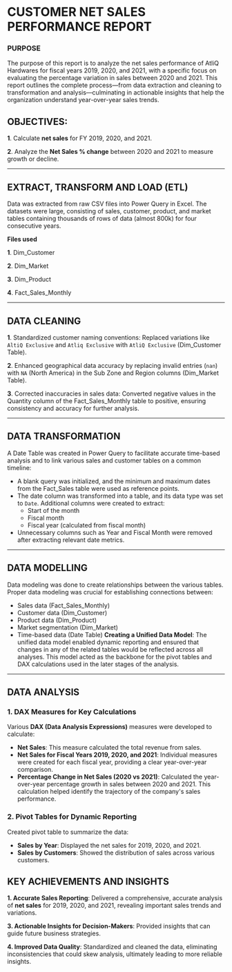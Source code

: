 # CUSTOMER NET SALES PERFORMANCE REPORT

### PURPOSE
The purpose of this report is to analyze the net sales performance of AtliQ Hardwares for fiscal years 2019, 2020, and 2021, with a specific focus on evaluating the percentage variation in sales between 2020 and 2021. This report outlines the complete process—from data extraction and cleaning to transformation and analysis—culminating in actionable insights that help the organization understand year-over-year sales trends.

## OBJECTIVES:
**1**. Calculate **net sales** for FY 2019, 2020, and 2021.

**2**. Analyze the **Net Sales % change** between 2020 and 2021 to measure growth or decline.

---

## EXTRACT, TRANSFORM AND LOAD (ETL)
Data was extracted from raw CSV files into Power Query in Excel. The datasets were large, consisting of sales, customer, product, and market tables containing thousands of rows of data (almost 800k) for four consecutive years. 

**Files used**

**1**. Dim_Customer

**2**. Dim_Market

**3**. Dim_Product

**4**. Fact_Sales_Monthly

---

## DATA CLEANING
**1**. Standardized customer naming conventions: Replaced variations like `AltiQ Exclusive` and `Atliq Exclusive` with `AtliQ Exclusive` (Dim_Customer Table).

**2**. Enhanced geographical data accuracy by replacing invalid entries (`nan`) with `NA` (North America) in the Sub Zone and Region columns (Dim_Market Table).

**3**. Corrected inaccuracies in sales data: Converted negative values in the Quantity column of the Fact_Sales_Monthly table to positive, ensuring consistency and accuracy for further analysis.

---

## DATA TRANSFORMATION
A Date Table was created in Power Query to facilitate accurate time-based analysis and to link various sales and customer tables on a common timeline:
  - A blank query was initialized, and the minimum and maximum dates from the Fact_Sales table were used as reference points.
  - The date column was transformed into a table, and its data type was set to `Date`. Additional columns were created to extract:
    - Start of the month
    - Fiscal month
    - Fiscal year (calculated from fiscal month)
  - Unnecessary columns such as Year and Fiscal Month were removed after extracting relevant date metrics.


---

## DATA MODELLING
Data modeling was done to create relationships between the various tables. Proper data modeling was crucial for establishing connections between:
  - Sales data (Fact_Sales_Monthly)
  - Customer data (Dim_Customer)
  - Product data (Dim_Product)
  - Market segmentation (Dim_Market)
  - Time-based data (Date Table)
**Creating a Unified Data Model**:
The unified data model enabled dynamic reporting and ensured that changes in any of the related tables would be reflected across all analyses. This model acted as the backbone for the pivot tables and DAX calculations used in the later stages of the analysis.

---

## DATA ANALYSIS
### 1. **DAX Measures for Key Calculations**

  Various **DAX (Data Analysis Expressions)** measures were developed to calculate:
  - **Net Sales**: This measure calculated the total revenue from sales.
  - **Net Sales for Fiscal Years 2019, 2020, and 2021**: Individual measures were created for each fiscal year, providing a clear year-over-year comparison.
  - **Percentage Change in Net Sales (2020 vs 2021)**: Calculated the year-over-year percentage growth in sales between 2020 and 2021. This calculation helped identify the trajectory of the company's sales performance.

### 2. **Pivot Tables for Dynamic Reporting**
  Created pivot table to summarize the data:
  - **Sales by Year**: Displayed the net sales for 2019, 2020, and 2021.
  - **Sales by Customers**: Showed the distribution of sales across various customers.

## KEY ACHIEVEMENTS AND INSIGHTS

**1. Accurate Sales Reporting**: Delivered a comprehensive, accurate analysis of **net sales** for 2019, 2020, and 2021, revealing important sales trends and variations.

**3. Actionable Insights for Decision-Makers**: Provided insights that can guide future business strategies.

**4. Improved Data Quality**: Standardized and cleaned the data, eliminating inconsistencies that could skew analysis, ultimately leading to more reliable insights.
